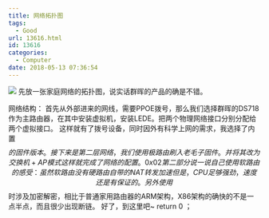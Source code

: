 ```yaml
---
title: 网络拓扑图
tags:
  - Good
url: 13616.html
id: 13616
categories:
  - Computer
date: 2018-05-13 07:36:54
---
```


![](https://x.wangyuyang.top/wp-content/uploads/2018/05/Capture-300x160.jpg) 先放一张家庭网络的拓扑图，说实话群晖的产品的确是不错。

网络结构： 首先从外部进来的网线，需要PPOE拨号，那么我们选择群晖的DS718作为主路由器，在其中安装虚拟机，安装LEDE。把两个物理网络接口分别分配给两个虚拟接口。 这样就有了拨号设备，同时因外有科学上网的需求，我选择了内置$$的固件版本。 接下来是第二层网络，我们使用极路由刷入老毛子固件。并将其改为交换机+AP模式这样就完成了网络的配置。 0x02 第二部分说一说自己使用软路由的感受： 虽然软路由没有硬路由自带的NAT转发加速但是，CPU足够强劲，速度还是有保证的。另外使用$$时涉及加密解密，相比于普通家用路由器的ARM架构，X86架构的确快的不是一点半点，而且很少出现断链。 好了，到这里吧~ return 0 ；